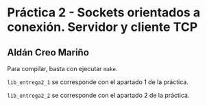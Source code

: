 # Práctica 2 - Sockets orientados a conexión. Servidor y cliente TCP
## Aldán Creo Mariño

Para compilar, basta con ejecutar `make`.

`lib_entrega2_1` se corresponde con el apartado 1 de la práctica.

`lib_entrega2_2` se corresponde con el apartado 2 de la práctica.